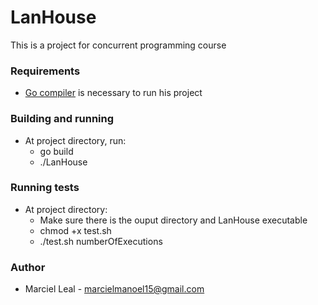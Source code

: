 # LanHouse
This is a project for concurrent programming course

### Requirements
* [Go compiler](https://golang.org/doc/install) is necessary to run his project

### Building and running
* At project directory, run: 
	* go build
	* ./LanHouse

### Running tests
* At project directory:
	* Make sure there is the ouput directory and LanHouse executable
	* chmod +x test.sh
	* ./test.sh numberOfExecutions

### Author
* Marciel Leal - marcielmanoel15@gmail.com
